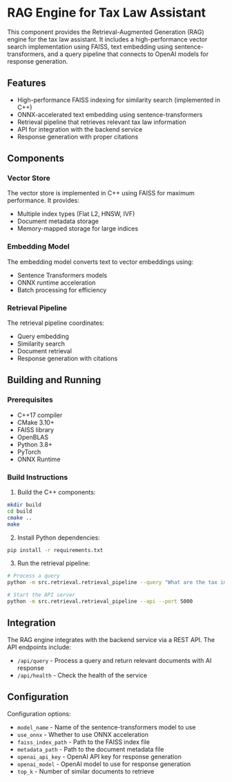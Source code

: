 # RAG Engine for Tax Law Assistant

This component provides the Retrieval-Augmented Generation (RAG) engine for the tax law assistant. It includes a high-performance vector search implementation using FAISS, text embedding using sentence-transformers, and a query pipeline that connects to OpenAI models for response generation.

## Features

- High-performance FAISS indexing for similarity search (implemented in C++)
- ONNX-accelerated text embedding using sentence-transformers
- Retrieval pipeline that retrieves relevant tax law information
- API for integration with the backend service
- Response generation with proper citations

## Components

### Vector Store

The vector store is implemented in C++ using FAISS for maximum performance. It provides:

- Multiple index types (Flat L2, HNSW, IVF)
- Document metadata storage
- Memory-mapped storage for large indices

### Embedding Model

The embedding model converts text to vector embeddings using:

- Sentence Transformers models
- ONNX runtime acceleration
- Batch processing for efficiency

### Retrieval Pipeline

The retrieval pipeline coordinates:

- Query embedding
- Similarity search
- Document retrieval
- Response generation with citations

## Building and Running

### Prerequisites

- C++17 compiler
- CMake 3.10+
- FAISS library
- OpenBLAS
- Python 3.8+
- PyTorch
- ONNX Runtime

### Build Instructions

1. Build the C++ components:

```bash
mkdir build
cd build
cmake ..
make
```

2. Install Python dependencies:

```bash
pip install -r requirements.txt
```

3. Run the retrieval pipeline:

```bash
# Process a query
python -m src.retrieval.retrieval_pipeline --query "What are the tax implications of cryptocurrency?"

# Start the API server
python -m src.retrieval.retrieval_pipeline --api --port 5000
```

## Integration

The RAG engine integrates with the backend service via a REST API. The API endpoints include:

- `/api/query` - Process a query and return relevant documents with AI response
- `/api/health` - Check the health of the service

## Configuration

Configuration options:

- `model_name` - Name of the sentence-transformers model to use
- `use_onnx` - Whether to use ONNX acceleration
- `faiss_index_path` - Path to the FAISS index file
- `metadata_path` - Path to the document metadata file
- `openai_api_key` - OpenAI API key for response generation
- `openai_model` - OpenAI model to use for response generation
- `top_k` - Number of similar documents to retrieve
